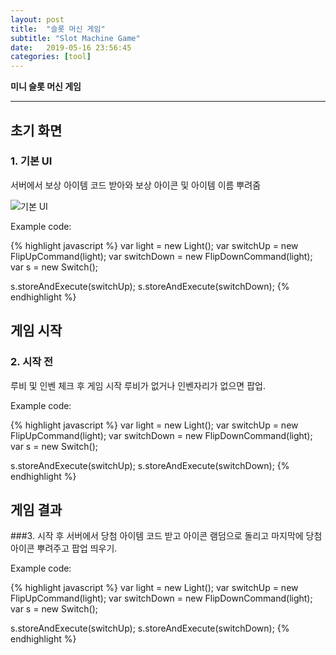 ```yaml
---
layout: post
title:  "슬롯 머신 게임"
subtitle: "Slot Machine Game"
date:   2019-05-16 23:56:45
categories: [tool]
---
```


**미니 슬롯 머신 게임**

___

## 초기 화면
###  1. 기본 UI
서버에서 보상 아이템 코드 받아와 보상 아이콘 및 아이템 이름 뿌려줌


![기본 UI](F:\eunhyel.github.io\image/Slot_1.png "기본 UI")


Example code:

{% highlight javascript %}
var light = new Light();
var switchUp = new FlipUpCommand(light);
var switchDown = new FlipDownCommand(light);
var s = new Switch();

s.storeAndExecute(switchUp);
s.storeAndExecute(switchDown);
{% endhighlight %}


## 게임 시작
### 2. 시작 전
루비 및 인벤 체크 후 게임 시작
				  루비가 없거나 인벤자리가 없으면 팝업.


Example code:

{% highlight javascript %}
var light = new Light();
var switchUp = new FlipUpCommand(light);
var switchDown = new FlipDownCommand(light);
var s = new Switch();

s.storeAndExecute(switchUp);
s.storeAndExecute(switchDown);
{% endhighlight %}


## 게임 결과
###3. 시작 후 
서버에서 당첨 아이템 코드 받고
아이콘 램덤으로 돌리고 마지막에 당첨
아이콘 뿌려주고 팝업 띄우기.


Example code:

{% highlight javascript %}
var light = new Light();
var switchUp = new FlipUpCommand(light);
var switchDown = new FlipDownCommand(light);
var s = new Switch();

s.storeAndExecute(switchUp);
s.storeAndExecute(switchDown);
{% endhighlight %}